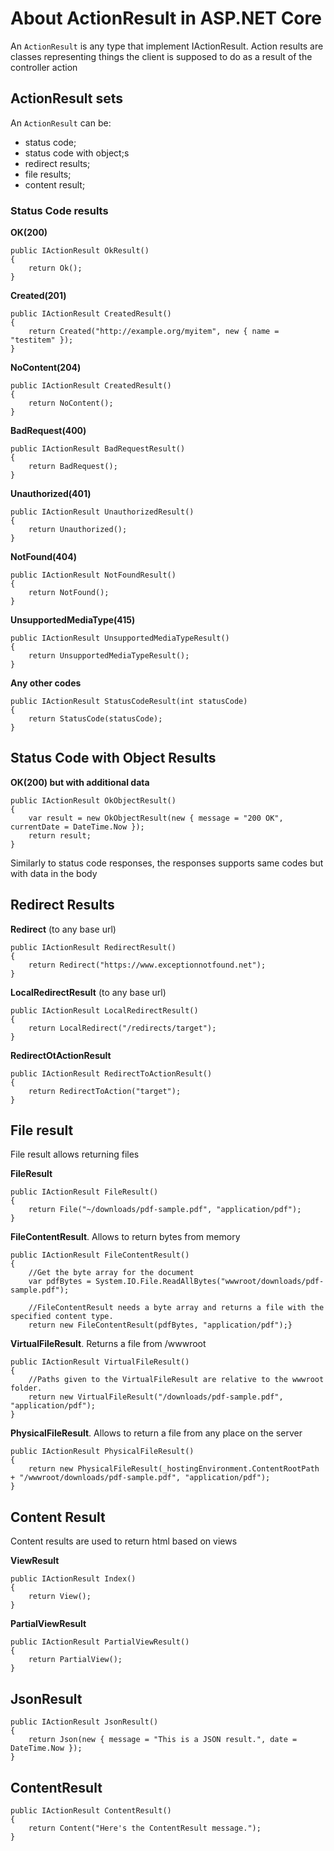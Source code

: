 # About ActionResult in ASP.NET Core

An `ActionResult` is any type that implement IActionResult. Action results are classes representing things the client is supposed to do as a result of the controller action

## ActionResult sets

An `ActionResult` can be:
- status code;
- status code with object;s
- redirect results;
- file results;
- content result;

### Status Code results

**OK(200)**

```
public IActionResult OkResult()
{
    return Ok();
}
```

**Created(201)**

```
public IActionResult CreatedResult()
{
    return Created("http://example.org/myitem", new { name = "testitem" });
}
```

**NoContent(204)**

```
public IActionResult CreatedResult()
{
    return NoContent();
}
```

**BadRequest(400)**

```
public IActionResult BadRequestResult()
{
    return BadRequest();
}
```

**Unauthorized(401)**

```
public IActionResult UnauthorizedResult()
{
    return Unauthorized();
}
```

**NotFound(404)**

```
public IActionResult NotFoundResult()
{
    return NotFound();
}
```


**UnsupportedMediaType(415)**

```
public IActionResult UnsupportedMediaTypeResult()
{
    return UnsupportedMediaTypeResult();
}
```

**Any other codes**

```
public IActionResult StatusCodeResult(int statusCode)
{
    return StatusCode(statusCode);
}
```

## Status Code with Object Results

**OK(200) but with additional data**
```
public IActionResult OkObjectResult()
{
    var result = new OkObjectResult(new { message = "200 OK", currentDate = DateTime.Now });
    return result;
}
```

Similarly to status code responses, the responses supports same codes but with data in the body

## Redirect Results

**Redirect** (to any base url)

```
public IActionResult RedirectResult()
{
    return Redirect("https://www.exceptionnotfound.net");
}
```


**LocalRedirectResult** (to any base url)

```
public IActionResult LocalRedirectResult()
{
    return LocalRedirect("/redirects/target");
}
```

**RedirectOtActionResult**

```
public IActionResult RedirectToActionResult()
{
    return RedirectToAction("target");
}
```

## File result

File result allows returning files

**FileResult**

```
public IActionResult FileResult()
{
    return File("~/downloads/pdf-sample.pdf", "application/pdf");
}
```

**FileContentResult**. Allows to return bytes from memory

```
public IActionResult FileContentResult()
{
    //Get the byte array for the document
    var pdfBytes = System.IO.File.ReadAllBytes("wwwroot/downloads/pdf-sample.pdf");

    //FileContentResult needs a byte array and returns a file with the specified content type.
    return new FileContentResult(pdfBytes, "application/pdf");}
```

**VirtualFileResult**. Returns a file from /wwwroot

```
public IActionResult VirtualFileResult()
{
    //Paths given to the VirtualFileResult are relative to the wwwroot folder.
    return new VirtualFileResult("/downloads/pdf-sample.pdf", "application/pdf");
}
```

**PhysicalFileResult**. Allows to return a file from any place on the server

```
public IActionResult PhysicalFileResult()
{
    return new PhysicalFileResult(_hostingEnvironment.ContentRootPath + "/wwwroot/downloads/pdf-sample.pdf", "application/pdf");
}
```

## Content Result

Content results are used to return html based on views

**ViewResult** 

```
public IActionResult Index()
{
    return View();
}
```

**PartialViewResult**
```
public IActionResult PartialViewResult()
{
    return PartialView();
}
```

## JsonResult

```
public IActionResult JsonResult()
{
    return Json(new { message = "This is a JSON result.", date = DateTime.Now });
}
```

## ContentResult

```
public IActionResult ContentResult()
{
    return Content("Here's the ContentResult message.");
}
```
